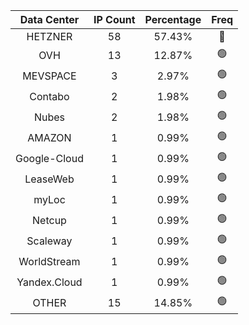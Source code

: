 | Data Center | IP Count | Percentage | Freq |
|:------------:|:--------:|:-----------:|:-----:|
| HETZNER | 58 | 57.43% | 🔴 |
| OVH | 13 | 12.87% | 🟢 |
| MEVSPACE | 3 | 2.97% | 🟢 |
| Contabo | 2 | 1.98% | 🟢 |
| Nubes | 2 | 1.98% | 🟢 |
| AMAZON | 1 | 0.99% | 🟢 |
| Google-Cloud | 1 | 0.99% | 🟢 |
| LeaseWeb | 1 | 0.99% | 🟢 |
| myLoc | 1 | 0.99% | 🟢 |
| Netcup | 1 | 0.99% | 🟢 |
| Scaleway | 1 | 0.99% | 🟢 |
| WorldStream | 1 | 0.99% | 🟢 |
| Yandex.Cloud | 1 | 0.99% | 🟢 |
| OTHER | 15 | 14.85% | 🟢 |